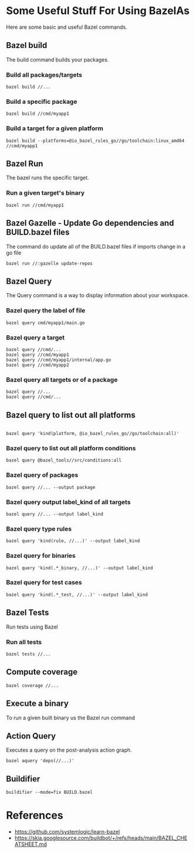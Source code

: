 # Some Useful Stuff For Using BazelAs
Here are some basic and useful Bazel commands.

## Bazel build

The build command builds your packages.

### Build all packages/targets

```
bazel build //...
```

### Build a specific package

```
bazel build //cmd/myapp1
```

### Build a target for a given platform

```
bazel build --platforms=@io_bazel_rules_go//go/toolchain:linux_amd64 //cmd/myapp1
```

## Bazel Run

The bazel runs the specific target.

### Run a given target's binary

```
bazel run //cmd/myapp1
```

## Bazel Gazelle - Update Go dependencies and BUILD.bazel files

The command do update all of the BUILD.bazel files if imports change in a go file

```
bazel run //:gazelle update-repos
```

## Bazel Query

The Query command is a way to display information about your workspace.

### Bazel query the label of file
```
bazel query cmd/myapp1/main.go
```

### Bazel query a target

```
bazel query //cmd/...
bazel query //cmd/myapp1
bazel query //cmd/myapp1/internal/app.go
bazel query //cmd/myapp2
```

### Bazel query all targets or of a package

```
bazel query //...
bazel query //cmd/...
```

## Bazel query to list out all platforms
```

bazel query 'kind(platform, @io_bazel_rules_go//go/toolchain:all)'
```

### Bazel query to list out all platform conditions

```
bazel query @bazel_tools//src/conditions:all
```

### Bazel query of packages

```
bazel query //... --output package
```

### Bazel query output label_kind of all targets

```
bazel query //... --output label_kind
```

### Bazel query type rules

```
bazel query 'kind(rule, //...)' --output label_kind
```
### Bazel query for binaries

```
bazel query 'kind(.*_binary, //...)' --output label_kind
```
### Bazel query for test cases

```
bazel query 'kind(.*_test, //...)' --output label_kind
```

## Bazel Tests

Run tests using Bazel

### Run all tests

```
bazel tests //...
```

## Compute coverage

```
bazel coverage //...
```

## Execute a binary
To run a given built binary us the Bazel run command

## Action Query
Executes a query on the post-analysis action graph.

```
bazel aquery 'deps(//...)'
```

## Buildifier

```
buildifier --mode=fix BUILD.bazel
```

# References

- https://github.com/systemlogic/learn-bazel
- https://skia.googlesource.com/buildbot/+/refs/heads/main/BAZEL_CHEATSHEET.md
